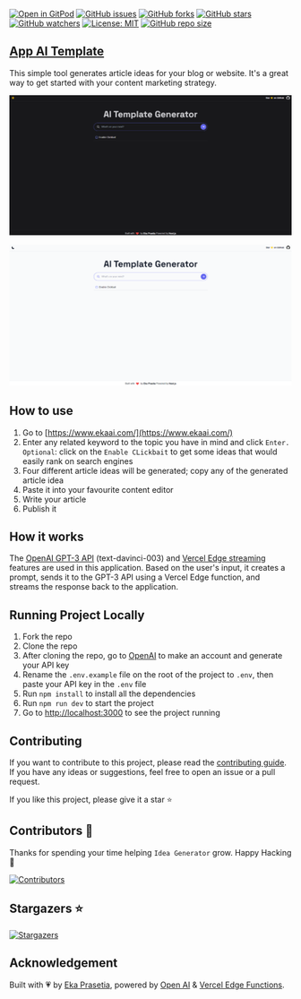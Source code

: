 [![Open in GitPod](https://img.shields.io/badge/Gitpod-Ready--to--Code-blue?logo=gitpod)](https://gitpod.io/#https://github.com/ekaone/app-ai-template) [![GitHub issues](https://img.shields.io/github/issues/Olanetsoft/article-idea-generator)](https://github.com/ekaone/app-ai-template/issues)
[![GitHub forks](https://img.shields.io/github/forks/ekaone/app-ai-template)](https://img.shields.io/github/forks/ekaone/app-ai-template)
[![GitHub stars](https://img.shields.io/github/stars/ekaone/app-ai-template)](https://img.shields.io/github/stars/ekaone/app-ai-template)
[![GitHub watchers](https://img.shields.io/github/watchers/Olanetsoft/article-idea-generator?style=label=Watch)](https://github.com/ekaone/app-ai-template)
[![License: MIT](https://img.shields.io/badge/License-MIT-yellow.svg)](https://opensource.org/licenses/MIT) [![GitHub repo size](https://img.shields.io/github/repo-size/ekaone/app-ai-template)](https://github.com/ekaone/app-ai-template)

## [App AI Template](https://www.ekaai.com/)

This simple tool generates article ideas for your blog or website. It's a great way to get started with your content marketing strategy.

[![App AI Template](./public/ss-dark.png)](https://www.ekaai.com/)

[![App AI Template](./public/ss-light.png)](https://www.ekaai.com/)

## How to use

1. Go to [https://www.ekaai.com/](https://www.ekaai.com/)
2. Enter any related keyword to the topic you have in mind and click `Enter.` <br>
`Optional`: click on the `Enable CLickbait` to get some ideas that would easily rank on search engines
3. Four different article ideas will be generated; copy any of the generated article idea
4. Paste it into your favourite content editor
5. Write your article
6. Publish it


## How it works

The [OpenAI GPT-3 API](https://openai.com/api/) (text-davinci-003) and [Vercel Edge streaming](https://vercel.com/features/edge-functions) features are used in this application. Based on the user's input, it creates a prompt, sends it to the GPT-3 API using a Vercel Edge function, and streams the response back to the application.

## Running Project Locally

1. Fork the repo
2. Clone the repo
3. After cloning the repo, go to [OpenAI](https://beta.openai.com/account/api-keys) to make an account and generate your API key
4. Rename the `.env.example` file on the root of the project to `.env`, then paste your API key in the `.env` file
5. Run `npm install` to install all the dependencies
6. Run `npm run dev` to start the project
7. Go to [http://localhost:3000](http://localhost:3000) to see the project running

## Contributing

If you want to contribute to this project, please read the [contributing guide](./CONTRIBUTING.md). If you have any ideas or suggestions, feel free to open an issue or a pull request. 

If you like this project, please give it a star ⭐️


## Contributors 💪

Thanks for spending your time helping `Idea Generator` grow. Happy Hacking 🍻

[![Contributors](https://contrib.rocks/image?repo=ekaone/app-ai-template)](https://github.com/ekaone/app-ai-template/edit/main/README.md)

## Stargazers ⭐️

[![Stargazers](https://git-lister.onrender.com/api/stars/ekaone/app-ai-template?limit=15)](https://github.com/ekaone/app-ai-template)


## Acknowledgement

Built with 💗 by [Eka Prasetia](https://twitter.com/twekaone), powered by [Open AI](https://openai.com/) & [Vercel Edge Functions](https://vercel.com).
